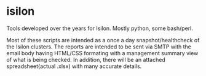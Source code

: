 # isilon
Tools developed over the years for Isilon. Mostly python, some bash/perl. 

Most of these scripts are intended as a once a day snapshot/healthcheck of the Isilon clusters. The reports are intended to be sent via SMTP with the email body
having HTML/CSS formating with a management summary view of what is being checked. In addition, there will be an attached spreadsheet(actual .xlsx) with many accurate
details.
